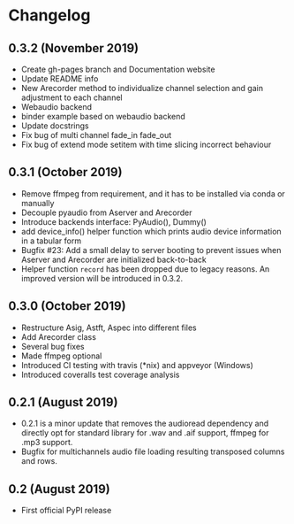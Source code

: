 # Changelog

## 0.3.2 (November 2019)
* Create gh-pages branch and Documentation website
* Update README info
* New Arecorder method to individualize channel selection and gain adjustment to each channel
* Webaudio backend
* binder example based on webaudio backend
* Update docstrings
* Fix bug of multi channel fade_in fade_out
* Fix bug of extend mode setitem with time slicing incorrect behaviour 


## 0.3.1 (October 2019)

* Remove ffmpeg from requirement, and it has to be installed via conda or manually
* Decouple pyaudio from Aserver and Arecorder
* Introduce backends interface: PyAudio(), Dummy()
* add device_info() helper function which prints audio device information in a tabular form
* Bugfix #23: Add a small delay to server booting to prevent issues when Aserver and Arecorder are initialized back-to-back 
* Helper function `record` has been dropped due to legacy reasons. An improved version will be introduced in 0.3.2.


## 0.3.0 (October 2019)

* Restructure Asig, Astft, Aspec into different files
* Add Arecorder class
* Several bug fixes
* Made ffmpeg optional
* Introduced CI testing with travis (*nix) and appveyor (Windows)
* Introduced coveralls test coverage analysis


## 0.2.1 (August 2019)

* 0.2.1 is a minor update that removes the audioread dependency and directly opt for standard library for .wav and .aif support, ffmpeg for .mp3 support. 
* Bugfix for multichannels audio file loading resulting transposed columns and rows. 


## 0.2 (August 2019)

* First official PyPI release

